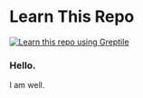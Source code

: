 # Learn This Repo


<a href="https://app.greptile.com/repo/axflow"><img src="https://img.shields.io/badge/learn_this_repo_with-greptile-%ffffff" alt="Learn this repo using Greptile"></a>




### Hello. 

I am well. 
